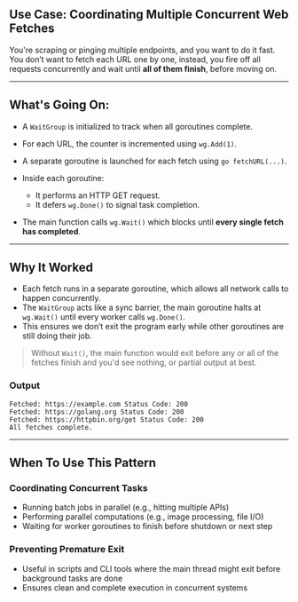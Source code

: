 ## Use Case: Coordinating Multiple Concurrent Web Fetches

You're scraping or pinging multiple endpoints, and you want to do it fast. You don’t want to fetch each URL one by one, instead, you fire off all requests concurrently and wait until **all of them finish**, before moving on.

---

## What's Going On:

* A `WaitGroup` is initialized to track when all goroutines complete.
* For each URL, the counter is incremented using `wg.Add(1)`.
* A separate goroutine is launched for each fetch using `go fetchURL(...)`.
* Inside each goroutine:

  * It performs an HTTP GET request.
  * It defers `wg.Done()` to signal task completion.
* The main function calls `wg.Wait()` which blocks until **every single fetch has completed**.

---

## Why It Worked

* Each fetch runs in a separate goroutine, which allows all network calls to happen concurrently.
* The `WaitGroup` acts like a sync barrier, the main goroutine halts at `wg.Wait()` until every worker calls `wg.Done()`.
* This ensures we don’t exit the program early while other goroutines are still doing their job.

> Without `Wait()`, the main function would exit before any or all of the fetches finish and you'd see nothing, or partial output at best.

### Output

```
Fetched: https://example.com Status Code: 200
Fetched: https://golang.org Status Code: 200
Fetched: https://httpbin.org/get Status Code: 200
All fetches complete.
```

---

## When To Use This Pattern

### Coordinating Concurrent Tasks

* Running batch jobs in parallel (e.g., hitting multiple APIs)
* Performing parallel computations (e.g., image processing, file I/O)
* Waiting for worker goroutines to finish before shutdown or next step

### Preventing Premature Exit

* Useful in scripts and CLI tools where the main thread might exit before background tasks are done
* Ensures clean and complete execution in concurrent systems
